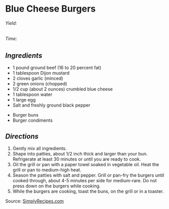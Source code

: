 # Blue Cheese Burgers

######  Yield: 
######  Time:  

##  *Ingredients*
- 1 pound ground beef (16 to 20 percent fat)
- 1 tablespoon Dijon mustard
- 2 cloves garlic (minced)
- 2 green onions (chopped)
- 1/2 cup (about 2 ounces) crumbled blue cheese
- 1 tablespoon water
- 1 large egg
- Salt and freshly ground black pepper
<!--  -->
- Burger buns
- Burger condiments

##  *Directions*
1. Gently mix all ingredients.
2. Shape into patties, about 1/2 inch thick and larger than your bun. Refrigerate at least 30 minutes or until you are ready to cook.
3. Oil the grill or pan with a paper towel soaked in vegetable oil. Heat the grill or pan to medium-high heat.
4. Season the patties with salt and pepper. Grill or pan-fry the burgers until cooked through, about 4-5 minutes per side for medium-rare. Do not press down on the burgers while cooking.
5. While the burgers are cooking, toast the buns, on the grill or in a toaster.

Source: [SimplyRecipes.com](https://www.simplyrecipes.com/recipes/blue_cheese_burgers/)